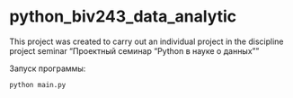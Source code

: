 # python_biv243_data_analytic

This project was created to carry out an individual project in the discipline project seminar “Проектный семинар “Python в науке о данных””

Запуск программы:

```bash
python main.py
```
